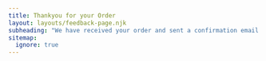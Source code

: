 ```yaml
---
title: Thankyou for your Order
layout: layouts/feedback-page.njk
subheading: "We have received your order and sent a confirmation email to:"
sitemap:
  ignore: true
---
```

<p id="email" class="text-center font-size-1"></p>
<br>
<script>localStorage.clear();</script>
